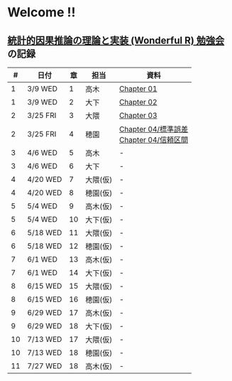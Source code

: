 # Welcome !!

## [統計的因果推論の理論と実装 (Wonderful R) 勉強会](https://www.kyoritsu-pub.co.jp/bookdetail/9784320112452) の記録


| # | 日付 | 章 | 担当 | 資料 |
| --- | - | --- | --- | --- |
|  1 | 3/9  WED  | 1  | 高木 | [Chapter 01](https://esa-pages.io/p/sharing/9508/posts/220/c990196817a2f926ef33.html) |
|  1 | 3/9  WED  | 2  | 大下 | [Chapter 02](https://brains-consulting.github.io/study_causality_2022/chapter2.html#) |
|  2 | 3/25 FRI | 3  | 大隈 | [Chapter 03](https://brains-consulting.github.io/study_causality_2022/chapter03.html#) |
|  2 | 3/25 FRI | 4  | 穂園 | [Chapter 04/標準誤差](https://brains-consulting.github.io/study_causality_2022/chapter04_1_standardError.html#) <br>  [Chapter 04/信頼区間](https://brains-consulting.github.io/study_causality_2022/chapter04_2_confidenceInterval.html#) |
|  3 | 4/6  WED | 5  | 高木 | - |
|  3 | 4/6  WED | 6  | 大下 | - |
|  4 | 4/20 WED | 7  | 大隈(仮) | - |
|  4 | 4/20 WED | 8  | 穂園(仮) | - |
|  5 | 5/4  WED | 9  | 高木(仮) | - |
|  5 | 5/4  WED | 10 | 大下(仮) | - |
|  6 | 5/18 WED | 11 | 大隈(仮) | - |
|  6 | 5/18 WED | 12 | 穂園(仮) | - |
|  7 | 6/1  WED | 13 | 高木(仮) | - |
|  7 | 6/1  WED | 14 | 大下(仮) | - |
|  8 | 6/15 WED | 15 | 大隈(仮) | - |
|  8 | 6/15 WED | 16 | 穂園(仮) | - |
|  9 | 6/29 WED | 17 | 高木(仮) | - |
|  9 | 6/29 WED | 18 | 大下(仮) | - |
| 10 | 7/13 WED | 17 | 大隈(仮) | - |
| 10 | 7/13 WED | 18 | 穂園(仮) | - |
| 11 | 7/27 WED | 18 | 高木(仮) | - |


